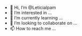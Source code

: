 - 👋 Hi, I’m @Leticialpam
- 👀 I’m interested in ...
- 🌱 I’m currently learning ...
- 💞️ I’m looking to collaborate on ...
- 📫 How to reach me ...

<!---
Leticialpam/Leticialpam is a ✨ special ✨ repository because its `README.md` (this file) appears on your GitHub profile.
You can click the Preview link to take a look at your changes.
--->
